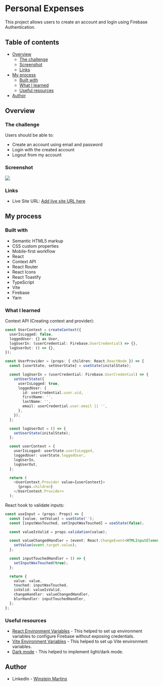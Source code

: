 # Personal Expenses

This project allows users to create an account and login using Firebase Authentication.

## Table of contents

- [Overview](#overview)
  - [The challenge](#the-challenge)
  - [Screenshot](#screenshot)
  - [Links](#links)
- [My process](#my-process)
  - [Built with](#built-with)
  - [What I learned](#what-i-learned)
  - [Useful resources](#useful-resources)
- [Author](#author)

## Overview

### The challenge

Users should be able to:

- Create an account using email and password
- Login with the created account
- Logout from my account

### Screenshot

![](./screenshoots/01.png)

### Links

- Live Site URL: [Add live site URL here](https://firebase-login-iota.vercel.app/)

## My process

### Built with

- Semantic HTML5 markup
- CSS custom properties
- Mobile-first workflow
- React
- Context API
- React Router
- React Icons
- React Toastify
- TypeScript
- Vite
- Firebase
- Yarn

### What I learned

Context API (Creating context and provider):

```ts
const UserContext = createContext({
  userIsLogged: false,
  loggedUser: {} as User,
  logUserIn: (userCredential: Firebase.UserCredential) => {},
  logUserOut: () => {},
});
```

```ts
const UserProvider = (props: { children: React.ReactNode }) => {
  const [userState, setUserState] = useState(initalState);

  const logUserIn = (userCredential: Firebase.UserCredential) => {
    setUserState({
      userIsLogged: true,
      loggedUser: {
        id: userCredential.user.uid,
        firstName: '',
        lastName: '',
        email: userCredential.user.email || '',
      },
    });
  };

  const logUserOut = () => {
    setUserState(initalState);
  };

  const userContext = {
    userIsLogged: userState.userIsLogged,
    loggedUser: userState.loggedUser,
    logUserIn,
    logUserOut,
  };

  return (
    <UserContext.Provider value={userContext}>
      {props.children}
    </UserContext.Provider>
  );
```

React hook to validate inputs:

```ts
const useInput = (props: Props) => {
  const [value, setValue] = useState('');
  const [inputWasTouched, setInputWasTouched] = useState(false);

  const valueIsValid = props.validation(value);

  const valueChangedHandler = (event: React.ChangeEvent<HTMLInputElement>) => {
    setValue(event.target.value);
  };

  const inputTouchedHandler = () => {
    setInputWasTouched(true);
  };

  return {
    value: value,
    touched: inputWasTouched,
    isValid: valueIsValid,
    changeHandler: valueChangedHandler,
    blurHandler: inputTouchedHandler,
  };
};
```

### Useful resources

- [React Environment Variables](https://jasonwatmore.com/post/2022/06/22/react-access-environment-variables-from-dotenv-env) - This helped to set up environment variables to configure Firebase without exposing credentials.
- [Vite Environment Variables](https://vitejs.dev/guide/env-and-mode.html) - This helped to set up Vite environment variables.
- [Dark mode](https://www.makeuseof.com/how-to-add-dark-mode-to-a-react-application/) - This helped to implement light/dark mode.

## Author

- LinkedIn - [Winstein Martins](https://www.linkedin.com/in/winstein-martins/)
